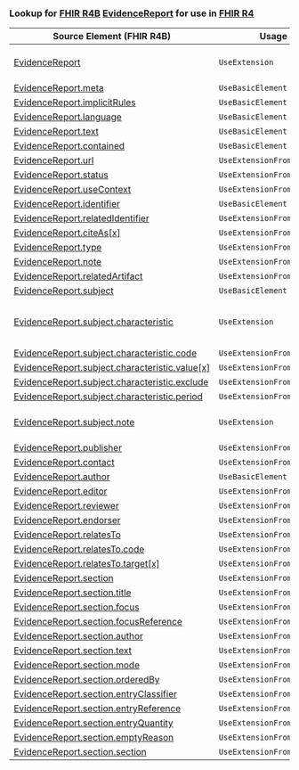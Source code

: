 ### Lookup for [FHIR R4B](https://hl7.org/fhir/R4B/) [EvidenceReport](https://hl7.org/fhir/R4B/EvidenceReport.html) for use in [FHIR R4](https://hl7.org/fhir/R4/)

| Source Element (FHIR R4B) | Usage | Target |
| -------------- | ----- | ------ |
| [EvidenceReport](https://hl7.org/fhir/R4B/EvidenceReport.html#resource) | `UseExtension` | [http://hl7.org/fhir/4.3/StructureDefinition/extension-EvidenceReport](StructureDefinition-ext-R4B-EvidenceReport.html) |
| [EvidenceReport.meta](https://hl7.org/fhir/R4B/EvidenceReport.html#resource) | `UseBasicElement` | [Basic.meta](https://hl7.org/fhir/R4/Basic.html#resource) |
| [EvidenceReport.implicitRules](https://hl7.org/fhir/R4B/EvidenceReport.html#resource) | `UseBasicElement` | [Basic.implicitRules](https://hl7.org/fhir/R4/Basic.html#resource) |
| [EvidenceReport.language](https://hl7.org/fhir/R4B/EvidenceReport.html#resource) | `UseBasicElement` | [Basic.language](https://hl7.org/fhir/R4/Basic.html#resource) |
| [EvidenceReport.text](https://hl7.org/fhir/R4B/EvidenceReport.html#resource) | `UseBasicElement` | [Basic.text](https://hl7.org/fhir/R4/Basic.html#resource) |
| [EvidenceReport.contained](https://hl7.org/fhir/R4B/EvidenceReport.html#resource) | `UseBasicElement` | [Basic.contained](https://hl7.org/fhir/R4/Basic.html#resource) |
| [EvidenceReport.url](https://hl7.org/fhir/R4B/EvidenceReport.html#resource) | `UseExtensionFromAncestor` | - |
| [EvidenceReport.status](https://hl7.org/fhir/R4B/EvidenceReport.html#resource) | `UseExtensionFromAncestor` | - |
| [EvidenceReport.useContext](https://hl7.org/fhir/R4B/EvidenceReport.html#resource) | `UseExtensionFromAncestor` | - |
| [EvidenceReport.identifier](https://hl7.org/fhir/R4B/EvidenceReport.html#resource) | `UseBasicElement` | [Basic.identifier](https://hl7.org/fhir/R4/Basic.html#resource) |
| [EvidenceReport.relatedIdentifier](https://hl7.org/fhir/R4B/EvidenceReport.html#resource) | `UseExtensionFromAncestor` | - |
| [EvidenceReport.citeAs[x]](https://hl7.org/fhir/R4B/EvidenceReport.html#resource) | `UseExtensionFromAncestor` | - |
| [EvidenceReport.type](https://hl7.org/fhir/R4B/EvidenceReport.html#resource) | `UseExtensionFromAncestor` | - |
| [EvidenceReport.note](https://hl7.org/fhir/R4B/EvidenceReport.html#resource) | `UseExtensionFromAncestor` | - |
| [EvidenceReport.relatedArtifact](https://hl7.org/fhir/R4B/EvidenceReport.html#resource) | `UseExtensionFromAncestor` | - |
| [EvidenceReport.subject](https://hl7.org/fhir/R4B/EvidenceReport.html#resource) | `UseBasicElement` | [Basic.subject](https://hl7.org/fhir/R4/Basic.html#resource) |
| [EvidenceReport.subject.characteristic](https://hl7.org/fhir/R4B/EvidenceReport.html#resource) | `UseExtension` | [http://hl7.org/fhir/4.3/StructureDefinition/extension-EvidenceReport.subject.characteristic](StructureDefinition-ext-R4B-EvidenceReport.su.characteristic.html) |
| [EvidenceReport.subject.characteristic.code](https://hl7.org/fhir/R4B/EvidenceReport.html#resource) | `UseExtensionFromAncestor` | - |
| [EvidenceReport.subject.characteristic.value[x]](https://hl7.org/fhir/R4B/EvidenceReport.html#resource) | `UseExtensionFromAncestor` | - |
| [EvidenceReport.subject.characteristic.exclude](https://hl7.org/fhir/R4B/EvidenceReport.html#resource) | `UseExtensionFromAncestor` | - |
| [EvidenceReport.subject.characteristic.period](https://hl7.org/fhir/R4B/EvidenceReport.html#resource) | `UseExtensionFromAncestor` | - |
| [EvidenceReport.subject.note](https://hl7.org/fhir/R4B/EvidenceReport.html#resource) | `UseExtension` | [http://hl7.org/fhir/4.3/StructureDefinition/extension-EvidenceReport.subject.note](StructureDefinition-ext-R4B-EvidenceReport.su.note.html) |
| [EvidenceReport.publisher](https://hl7.org/fhir/R4B/EvidenceReport.html#resource) | `UseExtensionFromAncestor` | - |
| [EvidenceReport.contact](https://hl7.org/fhir/R4B/EvidenceReport.html#resource) | `UseExtensionFromAncestor` | - |
| [EvidenceReport.author](https://hl7.org/fhir/R4B/EvidenceReport.html#resource) | `UseBasicElement` | [Basic.author](https://hl7.org/fhir/R4/Basic.html#resource) |
| [EvidenceReport.editor](https://hl7.org/fhir/R4B/EvidenceReport.html#resource) | `UseExtensionFromAncestor` | - |
| [EvidenceReport.reviewer](https://hl7.org/fhir/R4B/EvidenceReport.html#resource) | `UseExtensionFromAncestor` | - |
| [EvidenceReport.endorser](https://hl7.org/fhir/R4B/EvidenceReport.html#resource) | `UseExtensionFromAncestor` | - |
| [EvidenceReport.relatesTo](https://hl7.org/fhir/R4B/EvidenceReport.html#resource) | `UseExtensionFromAncestor` | - |
| [EvidenceReport.relatesTo.code](https://hl7.org/fhir/R4B/EvidenceReport.html#resource) | `UseExtensionFromAncestor` | - |
| [EvidenceReport.relatesTo.target[x]](https://hl7.org/fhir/R4B/EvidenceReport.html#resource) | `UseExtensionFromAncestor` | - |
| [EvidenceReport.section](https://hl7.org/fhir/R4B/EvidenceReport.html#resource) | `UseExtensionFromAncestor` | - |
| [EvidenceReport.section.title](https://hl7.org/fhir/R4B/EvidenceReport.html#resource) | `UseExtensionFromAncestor` | - |
| [EvidenceReport.section.focus](https://hl7.org/fhir/R4B/EvidenceReport.html#resource) | `UseExtensionFromAncestor` | - |
| [EvidenceReport.section.focusReference](https://hl7.org/fhir/R4B/EvidenceReport.html#resource) | `UseExtensionFromAncestor` | - |
| [EvidenceReport.section.author](https://hl7.org/fhir/R4B/EvidenceReport.html#resource) | `UseExtensionFromAncestor` | - |
| [EvidenceReport.section.text](https://hl7.org/fhir/R4B/EvidenceReport.html#resource) | `UseExtensionFromAncestor` | - |
| [EvidenceReport.section.mode](https://hl7.org/fhir/R4B/EvidenceReport.html#resource) | `UseExtensionFromAncestor` | - |
| [EvidenceReport.section.orderedBy](https://hl7.org/fhir/R4B/EvidenceReport.html#resource) | `UseExtensionFromAncestor` | - |
| [EvidenceReport.section.entryClassifier](https://hl7.org/fhir/R4B/EvidenceReport.html#resource) | `UseExtensionFromAncestor` | - |
| [EvidenceReport.section.entryReference](https://hl7.org/fhir/R4B/EvidenceReport.html#resource) | `UseExtensionFromAncestor` | - |
| [EvidenceReport.section.entryQuantity](https://hl7.org/fhir/R4B/EvidenceReport.html#resource) | `UseExtensionFromAncestor` | - |
| [EvidenceReport.section.emptyReason](https://hl7.org/fhir/R4B/EvidenceReport.html#resource) | `UseExtensionFromAncestor` | - |
| [EvidenceReport.section.section](https://hl7.org/fhir/R4B/EvidenceReport.html#resource) | `UseExtensionFromAncestor` | - |
